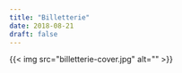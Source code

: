 ```yaml
---
title: "Billetterie"
date: 2018-08-21
draft: false
---
```


{{< img src="billetterie-cover.jpg" alt="" >}}